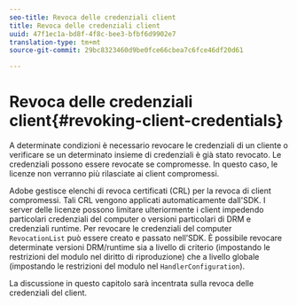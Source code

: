 ```yaml
---
seo-title: Revoca delle credenziali client
title: Revoca delle credenziali client
uuid: 47f1ec1a-bd8f-4f8c-bee3-bfbf6d9902e7
translation-type: tm+mt
source-git-commit: 29bc8323460d9be0fce66cbea7c6fce46df20d61

---
```



# Revoca delle credenziali client{#revoking-client-credentials}

A determinate condizioni è necessario revocare le credenziali di un cliente o verificare se un determinato insieme di credenziali è già stato revocato. Le credenziali possono essere revocate se compromesse. In questo caso, le licenze non verranno più rilasciate ai client compromessi.

Adobe gestisce elenchi di revoca certificati (CRL) per la revoca di client compromessi. Tali CRL vengono applicati automaticamente dall&#39;SDK. I server delle licenze possono limitare ulteriormente i client impedendo particolari credenziali del computer o versioni particolari di DRM e credenziali runtime. Per revocare le credenziali del computer `RevocationList` può essere creato e passato nell’SDK. È possibile revocare determinate versioni DRM/runtime sia a livello di criterio (impostando le restrizioni del modulo nel diritto di riproduzione) che a livello globale (impostando le restrizioni del modulo nel `HandlerConfiguration`).

La discussione in questo capitolo sarà incentrata sulla revoca delle credenziali del client.
